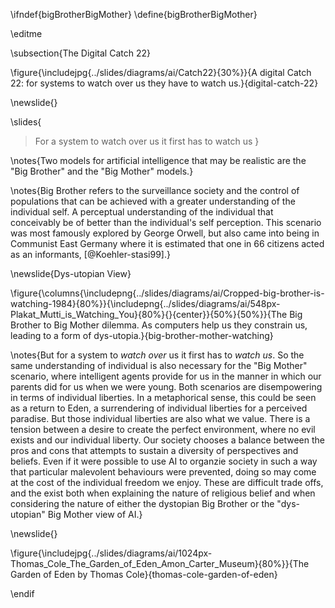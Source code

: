 \ifndef{bigBrotherBigMother}
\define{bigBrotherBigMother}

\editme

\subsection{The Digital Catch 22}

\figure{\includejpg{../slides/diagrams/ai/Catch22}{30%}}{A digital Catch 22: for systems to watch over us they have to watch us.}{digital-catch-22}

\newslide{}

\slides{
> For a system to watch over us it first has to watch us
}

\notes{Two models for artificial intelligence that may be realistic are the "Big Brother" and the "Big Mother" models.}

\notes{Big Brother refers to the surveillance society and the control of populations that can be achieved with a greater understanding of the individual self. A perceptual understanding of the individual that conceivably be of better than the individual's self perception. This scenario was most famously explored by George Orwell, but also came into being in Communist East Germany where it is estimated that one in 66 citizens acted as an informants, [@Koehler-stasi99].}

\newslide{Dys-utopian View}

\figure{\columns{\includepng{../slides/diagrams/ai/Cropped-big-brother-is-watching-1984}{80%}}{\includepng{../slides/diagrams/ai/548px-Plakat_Mutti_is_Watching_You}{80%}{}{center}}{50%}{50%}}{The Big Brother to Big Mother dilemma. As computers help us they constrain us, leading to a form of dys-utopia.}{big-brother-mother-watching}

\notes{But for a system to *watch over* us it first has to *watch us*. So the same understanding of individual is also necessary for the "Big Mother" scenario, where intelligent agents provide for us in the manner in which our parents did for us when we were young. Both scenarios are disempowering in terms of individual liberties. In a metaphorical sense, this could be seen as a return to Eden, a surrendering of individual liberties for a perceived paradise. But those individual liberties are also what we value. There is a tension between a desire to create the perfect environment, where no evil exists and our individual liberty. Our society chooses a balance between the pros and cons that attempts to sustain a diversity of perspectives and beliefs. Even if it were possible to use AI to organzie society in such a way that particular malevolent behaviours were prevented, doing so may come at the cost of the individual freedom we enjoy. These are difficult trade offs, and the exist both when explaining the nature of religious belief and when considering the nature of either the dystopian Big Brother or the "dys-utopian" Big Mother view of AI.}

\newslide{}

\figure{\includejpg{../slides/diagrams/ai/1024px-Thomas_Cole_The_Garden_of_Eden_Amon_Carter_Museum}{80%}}{The Garden of Eden by Thomas Cole}{thomas-cole-garden-of-eden}

\endif
